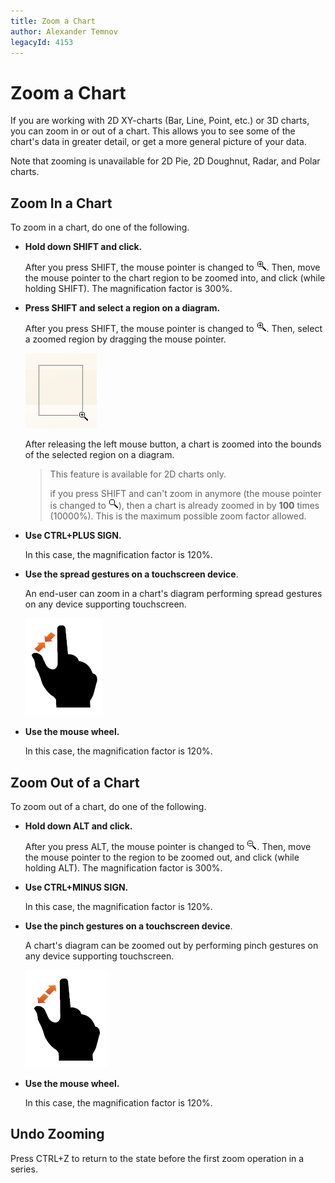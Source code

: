 ```yaml
---
title: Zoom a Chart
author: Alexander Temnov
legacyId: 4153
---
```

# Zoom a Chart
If you are working with 2D XY-charts (Bar, Line, Point, etc.) or 3D charts, you can zoom in or out of a chart. This allows you to see some of the chart's data in greater detail, or get a more general picture of your data.

Note that zooming is unavailable for 2D Pie, 2D Doughnut, Radar, and Polar charts.

## Zoom In a Chart
To zoom in a chart, do one of the following.
* **Hold down SHIFT and click.**
	
	After you press SHIFT, the mouse pointer is changed to ![zoomingChart1](../../images/img7223.gif). Then, move the mouse pointer to the chart region to be zoomed into, and click (while holding SHIFT). The magnification factor is 300%.
* **Press SHIFT and select a region on a diagram.**
	
	After you press SHIFT, the mouse pointer is changed to ![zoomingChart1](../../images/img7223.gif). Then, select a zoomed region by dragging the mouse pointer.
	
	![ZoomingChart3](../../images/img7225.png)
	
	After releasing the left mouse button, a chart is zoomed into the bounds of the selected region on a diagram.
	
	> This feature is available for 2D charts only.
	> 
	> if you press SHIFT and can't zoom in anymore (the mouse pointer is changed to ![ZoomingChart4](../../images/img7226.gif)), then a chart is already zoomed in by **100** times (10000%). This is the maximum possible zoom factor allowed.
* **Use CTRL+PLUS SIGN.**
	
	In this case, the magnification factor is 120%.
* **Use the spread gestures on a touchscreen device**.
	
	An end-user can zoom in a chart's diagram performing spread gestures on any device supporting touchscreen.
	
	![Gesture_ZoomIn](../../images/img18689.png)
* **Use the mouse wheel.**
	
	In this case, the magnification factor is 120%.

## Zoom Out of a Chart
To zoom out of a chart, do one of the following.
* **Hold down ALT and click.**
	
	After you press ALT, the mouse pointer is changed to ![ZoomingChart2](../../images/img7224.gif). Then, move the mouse pointer to the region to be zoomed out, and click (while holding ALT). The magnification factor is 300%.
* **Use CTRL+MINUS SIGN.**
	
	In this case, the magnification factor is 120%.
* **Use the pinch gestures on a touchscreen device**.
	
	A chart's diagram can be zoomed out by performing pinch gestures on any device supporting touchscreen.
	
	![Gesture_ZoomOut](../../images/img18690.png)
* **Use the mouse wheel.**
	
	In this case, the magnification factor is 120%.

## Undo Zooming
Press CTRL+Z to return to the state before the first zoom operation in a series.